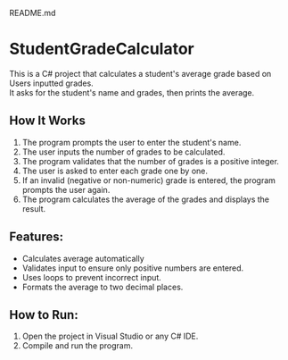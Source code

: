 README.md
# StudentGradeCalculator

This is a C# project that calculates a student's average grade based on Users inputted grades.  
It asks for the student's name and grades, then prints the average.

## How It Works
1. The program prompts the user to enter the student's name.
2. The user inputs the number of grades to be calculated.
3. The program validates that the number of grades is a positive integer.
4. The user is asked to enter each grade one by one.
5. If an invalid (negative or non-numeric) grade is entered, the program prompts the user again.
6. The program calculates the average of the grades and displays the result.

## Features:
- Calculates average automatically
- Validates input to ensure only positive numbers are entered.
- Uses loops to prevent incorrect input.
- Formats the average to two decimal places.

## How to Run:
1. Open the project in Visual Studio or any C# IDE.
2. Compile and run the program.
